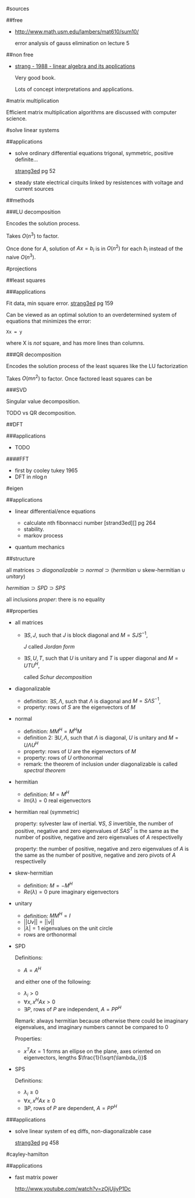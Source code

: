 #sources

##free

- <http://www.math.usm.edu/lambers/mat610/sum10/>

    error analysis of gauss elimination on lecture 5

##non free

[strang3ed]: http://www.amazon.com/Linear-Algebra-Applications-Gilbert-Strang/dp/0155510053

- [strang - 1988 - linear algebra and its applications][strang3ed]

    Very good book.

    Lots of concept interpretations and applications.

#matrix multiplication

Efficient matrix multiplication algorithms are discussed with computer science.

#solve linear systems

##applications

- solve ordinary differential equations
    trigonal, symmetric, positive definite...

    [strang3ed][] pg 52

- steady state electrical cirquits linked by resistences with
    voltage and current sources

##methods

###LU decomposition

Encodes the solution process.

Takes $O(n^3)$ to factor.

Once done for $A$, solution of $Ax = b_i$ is in $O(n^2)$ for each $b_i$ instead of the naive $O(n^3)$.

#projections

##least squares

###applications

Fit data, min square error. [strang3ed][] pg 159

Can be viewed as an optimal solution to an overdetermined system of equations
that minimizes the error:

    Xx = y

where X is *not* square, and has more lines than columns.

###QR decomposition

Encodes the solution process of the least squares like the LU factorization

Takes $O(mn^2)$ to factor. Once factored least squares can be

###SVD

Singular value decomposition.

TODO vs QR decomposition.

##DFT

###applications

- TODO

####FFT

- first by cooley tukey 1965
- DFT in $n\log{n}$

#eigen

##applications

- linear differential/ence equations

    - calculate nth fibonnacci number [strand3ed][] pg 264
    - stability.
    - markov process

- quantum mechanics

##structure

$\text{all matrices}
\supset diagonalizable
\supset normal
\supset (hermitian \cup \text{skew-hermitian} \cup unitary)$

$hermitian \supset SPD \supset SPS$

all inclusions *proper*: there is no equality

##properties

- all matrices

    - $\exists S,J$, such that $J$ is block diagonal and $M=SJS^{-1}$, 

        $J$ called *Jordan form*

    - $\exists S,U,T$, such that $U$ is unitary and $T$ is upper diagonal and $M=UTU^H$,

        called *Schur decomposition*

- diagonalizable

    - definition: $\exists S,\Lambda$, such that $\Lambda$ is diagonal and $M=S\Lambda S^{-1}$, 
    - property: rows of $S$ are the eigenvectors of $M$

- normal

    - definition: $MM^H=M^HM$
    - definition 2: $\exists U,\Lambda$, such that $\Lambda$ is diagonal, $U$ is unitary
        and $M=U\Lambda U^H$
    - property: rows of $U$ are the eigenvectors of $M$
    - property: rows of $U$ orthonormal
    - remark: the theorem of inclusion under diagonalizable is called *spectral theorem*

- hermitian

    - definition: $M=M^H$
    - $Im(\lambda)=0$ real eigenvectors

- hermitian real (symmetric)

    property: sylvester law of inertial. $\forall S$, $S$ invertible, the number of
        positive, negative and zero eigenvalues of $SAS^T$ is the same as the number of
        positive, negative and zero eigenvalues of $A$ respectivelly

    property: the number of
        positive, negative and zero eigenvalues of $A$ is the same as the number of
        positive, negative and zero pivots of $A$ respectivelly

- skew-hermitian

    - definition: $M=-M^H$
    - $Re(\lambda)=0$ pure imaginary eigenvectors

- unitary

    - definition: $MM^H=I$
    - $||Uv||=||v||$
    - $|\lambda|=1$ eigenvalues on the unit circle
    - rows are orthonormal

- SPD

    Definitions:

    - $A=A^H$

    and either one of the following:

    - $\lambda_i > 0$
    - $\forall x, x^HAx > 0$
    - $\exists P$, rows of $P$ are independent, $A=PP^H$

    Remark: always hermitian because otherwise there could be imaginary eigenvalues,
    and imaginary numbers cannot be compared to $0$

    Properties:

    - $x^TAx = 1$ forms an ellipse on the plane, axes oriented on eigenvectors,
        lengths $\frac{1}{\sqrt{\lambda_i}}$

- SPS

    Definitions:

    - $\lambda_i \ge 0$
    - $\forall x, x^HAx \ge 0$
    - $\exists P$, rows of $P$ are dependent, $A=PP^H$


###applications

- solve linear system of eq diffs, non-diagonalizable case

    [strang3ed] pg 458

#cayley-hamilton

##applications

- fast matrix power

    <http://www.youtube.com/watch?v=zOjUjjyP1Dc>
